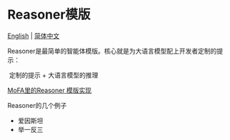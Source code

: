 # Reasoner模版

[English](reasoner_template_patterns.md) | [简体中文](reasoner_template_cn.md)

Reasoner是最简单的智能体模版。核心就是为大语言模型配上开发者定制的提示：

​	定制的提示 + 大语言模型的推理

[MoFA里的Reasoner 模版实现](../../mofa/agent_templates/reasoner/README.md)

Reasoner的几个例子

- 爱因斯坦
- 举一反三